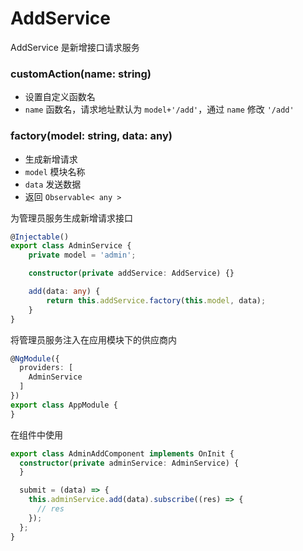 # AddService

AddService 是新增接口请求服务

### customAction(name: string)

- 设置自定义函数名
- `name` 函数名，请求地址默认为 `model+'/add'`，通过 `name` 修改 `'/add'`

### factory(model: string, data: any)

- 生成新增请求
- `model` 模块名称
- `data` 发送数据
- 返回 `Observable< any >`

为管理员服务生成新增请求接口

```typescript
@Injectable()
export class AdminService {
    private model = 'admin';

    constructor(private addService: AddService) {}

    add(data: any) {
        return this.addService.factory(this.model, data);
    }
}
```

将管理员服务注入在应用模块下的供应商内

```typescript
@NgModule({
  providers: [
    AdminService
  ]
})
export class AppModule {
}
```

在组件中使用

```typescript
export class AdminAddComponent implements OnInit {
  constructor(private adminService: AdminService) {
  }

  submit = (data) => {
    this.adminService.add(data).subscribe((res) => {
      // res
    });
  };
}
```